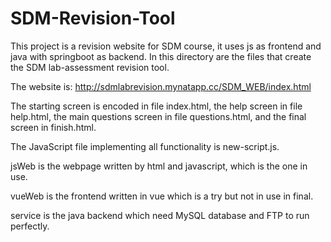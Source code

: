 # SDM-Revision-Tool
This project is a revision website for SDM course, it uses js as frontend and java with springboot as backend. In this directory are the files that create the SDM lab-assessment revision tool.

The website is: http://sdmlabrevision.mynatapp.cc/SDM_WEB/index.html

The starting screen is encoded in file index.html, the help screen in file help.html, the main questions screen in file questions.html, and the final screen in finish.html.

The JavaScript file implementing all functionality is new-script.js.

jsWeb is the webpage written by html and javascript, which is the one in use.

vueWeb is the frontend written in vue which is a try but not in use in final.

service is the java backend which need MySQL database and FTP to run perfectly.
